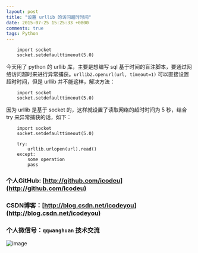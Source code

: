 ```yaml
---
layout: post
title: "设置 urllib 的访问超时时间"
date: 2015-07-25 15:25:33 +0800
comments: true
tags: Python
---
```


```
	import socket
	socket.setdefaulttimeout(5.0)
```

<!--more-->

今天用了 python 的 urllib 库，主要是想编写 sql 基于时间的盲注脚本，要通过网络访问超时来进行异常捕获。`urllib2.openurl(url, timeout=1)` 可以直接设置超时时间，但是 urllib 并不能这样，解决方法：

```
	import socket
	socket.setdefaulttimeout(5.0)
```

因为 urllib 是基于 socket 的，这样就设置了读取网络的超时时间为 5 秒，结合 try 来异常捕获的话，如下：

```
	import socket
	socket.setdefaulttimeout(5.0)

	try:
        urllib.urlopen(url).read()
    except:
        some operation
        pass
```

### 个人GitHub:  [http://github.com/icodeu](http://github.com/icodeu)

### CSDN博客：[http://blog.csdn.net/icodeyou](http://blog.csdn.net/icodeyou)

### 个人微信号：`qqwanghuan`  技术交流

![image](http://7xivx9.com1.z0.glb.clouddn.com/wxqrcode_260.png)